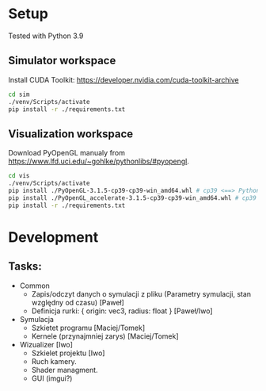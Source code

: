 # Setup
Tested with Python 3.9

## Simulator workspace
Install CUDA Toolkit: https://developer.nvidia.com/cuda-toolkit-archive
```sh
cd sim
./venv/Scripts/activate
pip install -r ./requirements.txt
```

## Visualization workspace
Download PyOpenGL manualy from https://www.lfd.uci.edu/~gohlke/pythonlibs/#pyopengl.
```sh
cd vis
./venv/Scripts/activate
pip install ./PyOpenGL-3.1.5-cp39-cp39-win_amd64.whl # cp39 <==> Python 3.9
pip install ./PyOpenGL_accelerate-3.1.5-cp39-cp39-win_amd64.whl # cp39 <==> Python 3.9
pip install -r ./requirements.txt
```
# Development
## Tasks:
- Common
    - Zapis/odczyt danych o symulacji z pliku (Parametry symulacji, stan względny od czasu) [Paweł]
    - Definicja rurki: { origin: vec3, radius: float } [Paweł/Iwo]
- Symulacja
    - Szkietet programu [Maciej/Tomek]
    - Kernele (przynajmniej zarys) [Maciej/Tomek]
- Wizualizer [Iwo]
    - Szkielet projektu [Iwo]
    - Ruch kamery.
    - Shader managment.
    - GUI (imgui?)
